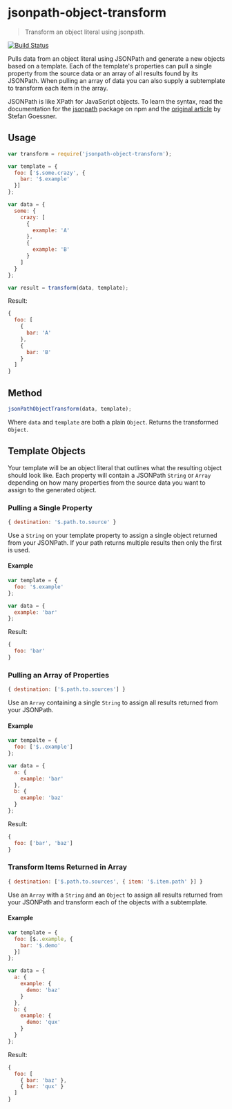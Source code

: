 # jsonpath-object-transform
> Transform an object literal using jsonpath.

[![Build Status](https://semaphoreci.com/api/v1/dwayne/jsonpath-object-transform/branches/master/badge.svg)](https://semaphoreci.com/dwayne/jsonpath-object-transform)

Pulls data from an object literal using JSONPath and generate a new objects based on a template. Each of the template's properties can pull a single property from the source data or an array of all results found by its JSONPath. When pulling an array of data you can also supply a subtemplate to transform each item in the array.

JSONPath is like XPath for JavaScript objects. To learn the syntax, read the documentation for the [jsonpath](https://www.npmjs.org/package/jsonpath) package on npm and the [original article](http://goessner.net/articles/JsonPath/) by Stefan Goessner.

## Usage
```js
var transform = require('jsonpath-object-transform');

var template = {
  foo: ['$.some.crazy', {
    bar: '$.example'
  }]
};

var data = {
  some: {
    crazy: [
      {
        example: 'A'
      },
      {
        example: 'B'
      }
    ]
  }
};

var result = transform(data, template);
```
Result:
```js
{
  foo: [
    {
      bar: 'A'
    },
    {
      bar: 'B'
    }
  ]
}
```

## Method
```js
jsonPathObjectTransform(data, template);
```
Where `data` and `template` are both a plain `Object`. Returns the transformed `Object`.

## Template Objects
Your template will be an object literal that outlines what the resulting object should look like. Each property will contain a JSONPath `String` or `Array` depending on how many properties from the source data you want to assign to the generated object.

### Pulling a Single Property
```js
{ destination: '$.path.to.source' }
```
Use a `String` on your template property to assign a single object returned from your JSONPath. If your path returns multiple results then only the first is used.

#### Example
```js
var template = {
  foo: '$.example'
};

var data = {
  example: 'bar'
};
```
Result:
```js
{
  foo: 'bar'
}
```

### Pulling an Array of Properties
```js
{ destination: ['$.path.to.sources'] }
```
Use an `Array` containing a single `String` to assign all results returned from your JSONPath.

#### Example
```js
var tempalte = {
  foo: ['$..example']
};

var data = {
  a: {
    example: 'bar'
  },
  b: {
    example: 'baz'
  }
};
```
Result:
```js
{
  foo: ['bar', 'baz']
}
```

### Transform Items Returned in Array
```js
{ destination: ['$.path.to.sources', { item: '$.item.path' }] }
```
Use an `Array` with a `String` and an `Object` to assign all results returned from your JSONPath and transform each of the objects with a subtemplate.

#### Example
```js
var template = {
  foo: [$..example, {
    bar: '$.demo'
  }]
};

var data = {
  a: {
    example: {
      demo: 'baz'
    }
  },
  b: {
    example: {
      demo: 'qux'
    }
  }
};
```
Result:
```js
{
  foo: [
    { bar: 'baz' },
    { bar: 'qux' }
  ]
}
```
